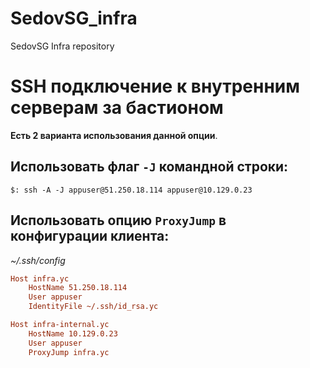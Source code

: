 # SedovSG_infra
SedovSG Infra repository

# SSH подключение к внутренним серверам за бастионом

**Есть 2 варианта использования данной опции**.

## Использовать флаг `-J` командной строки:

```$: ssh -A -J appuser@51.250.18.114 appuser@10.129.0.23```

## Использовать опцию `ProxyJump` в конфигурации клиента:

*~/.ssh/config*

```ini
Host infra.yc
    HostName 51.250.18.114
    User appuser
    IdentityFile ~/.ssh/id_rsa.yc

Host infra-internal.yc
    HostName 10.129.0.23
    User appuser
    ProxyJump infra.yc
```
